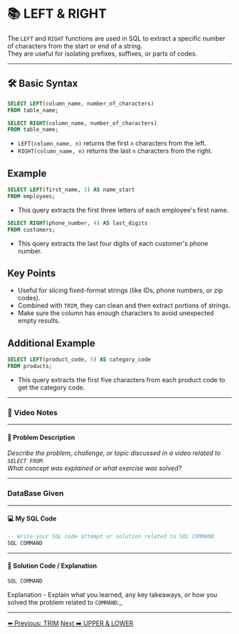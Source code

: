 <!-- markdownlint-disable MD033 -->
<!-- markdownlint-disable MD004 -->

# 📚 LEFT & RIGHT

The `LEFT` and `RIGHT` functions are used in SQL to extract a specific number of characters from the start or end of a string.  
They are useful for isolating prefixes, suffixes, or parts of codes.

---

## 🛠️ Basic Syntax

```sql
SELECT LEFT(column_name, number_of_characters)
FROM table_name;

SELECT RIGHT(column_name, number_of_characters)
FROM table_name;
```

- `LEFT(column_name, n)` returns the first `n` characters from the left.
- `RIGHT(column_name, n)` returns the last `n` characters from the right.

## Example

```sql
SELECT LEFT(first_name, 3) AS name_start
FROM employees;
```

- This query extracts the first three letters of each employee's first name.

```sql
SELECT RIGHT(phone_number, 4) AS last_digits
FROM customers;
```

- This query extracts the last four digits of each customer's phone number.

## Key Points

- Useful for slicing fixed-format strings (like IDs, phone numbers, or zip codes).
- Combined with `TRIM`, they can clean and then extract portions of strings.
- Make sure the column has enough characters to avoid unexpected empty results.

## Additional Example

```sql
SELECT LEFT(product_code, 5) AS category_code
FROM products;
```

- This query extracts the first five characters from each product code to get the category code.

---

### 🎥 Video Notes

---

#### 📝 Problem Description

_Describe the problem, challenge, or topic discussed in a video related to `SELECT FROM`._  
_What concept was explained or what exercise was solved?_

---

### DataBase Given

---

#### 💻 My SQL Code

```sql
-- Write your SQL code attempt or solution related to SQL COMMAND
SQL COMMAND
```

---

#### 🧠 Solution Code / Explanation

```sql
SQL COMMAND
```

Explanation - Explain what you learned, any key takeaways, or how you solved the problem related to `COMMAND`._

---

[⬅️ Previous: TRIM](trim.md)   [Next ➡️ UPPER & LOWER](upperlower.md)
